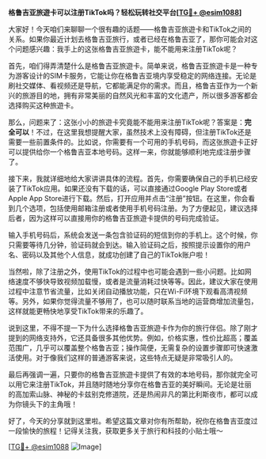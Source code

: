 **格鲁吉亚旅遊卡可以注册TikTok吗？轻松玩转社交平台[[TG💪+ @esim1088](https://t.me/s/esim1088)]**

大家好！今天咱们来聊聊一个很有趣的话题——格鲁吉亚旅遊卡和TikTok之间的关系。如果你最近计划去格鲁吉亚旅行，或者已经在格鲁吉亚了，那你可能会对这个问题感兴趣：我手上的这张格鲁吉亚旅遊卡，能不能用来注册TikTok呢？

首先，咱们得弄清楚什么是格鲁吉亚旅遊卡。简单来说，格鲁吉亚旅遊卡是一种专为游客设计的SIM卡服务，它能让你在格鲁吉亚境内享受稳定的网络连接。无论是刷社交媒体、看视频还是导航，它都能满足你的需求。而且，格鲁吉亚作为一个新兴的旅游目的地，拥有非常美丽的自然风光和丰富的文化遗产，所以很多游客都会选择购买这种旅遊卡。

那么，问题来了：这张小小的旅遊卡究竟能不能用来注册TikTok呢？答案是：**完全可以**！不过，在这里我想提醒大家，虽然技术上没有障碍，但注册TikTok还是需要一些前置条件的。比如说，你需要有一个可用的手机号码，而这张旅遊卡正好可以提供给你一个格鲁吉亚本地号码。这样一来，你就能够顺利地完成注册步骤了。

接下来，我就详细地给大家讲讲具体的流程。首先，你需要确保自己的手机已经安装了TikTok应用。如果还没有下载的话，可以直接通过Google Play Store或者Apple App Store进行下载。然后，打开应用并点击“注册”按钮。在这里，你会看到几个选项，包括使用邮箱注册或者使用手机号码注册。为了方便起见，建议选择后者，因为这样可以直接用你的格鲁吉亚旅遊卡提供的号码完成验证。

输入手机号码后，系统会发送一条包含验证码的短信到你的手机上。这个时候，你只需要等待几分钟，验证码就会到达。输入验证码之后，按照提示设置你的用户名、密码以及其他个人信息，就成功创建了自己的TikTok账户啦！

当然啦，除了注册之外，使用TikTok的过程中也可能会遇到一些小问题。比如网络速度不够快导致视频加载慢，或者是流量消耗过快等等。因此，建议大家在使用过程中注意节省流量，比如关闭自动播放功能，只在Wi-Fi环境下观看高清视频等。另外，如果你觉得流量不够用了，也可以随时联系当地的运营商增加流量包，这样就能更畅快地享受TikTok带来的乐趣了。

说到这里，不得不提一下为什么选择格鲁吉亚旅遊卡作为你的旅行伴侣。除了刚才提到的网络支持外，它还具备很多其他优势。例如，价格实惠，性价比超高；覆盖范围广，几乎可以覆盖整个格鲁吉亚；操作简便，无需复杂的设置步骤即可快速激活使用。对于像我们这样的普通游客来说，这些特点无疑是非常吸引人的。

最后再强调一遍，只要你的格鲁吉亚旅遊卡提供了有效的本地号码，那你就完全可以用它来注册TikTok，并且随时随地分享你在格鲁吉亚的美好瞬间。无论是壮丽的高加索山脉、神秘的卡兹别克修道院，还是热闹非凡的第比利斯夜市，都可以成为你镜头下的主角哦！

好了，今天的分享就到这里啦。希望这篇文章对你有所帮助，祝你在格鲁吉亚度过一段愉快的旅程！记得关注我，获取更多关于旅行和科技的小贴士哦～

[[TG💪+ @esim1088](https://t.me/s/esim1088) ![Image](https://i.postimg.cc/4NQfJmqS/Snipaste-2025-05-13-00-14-12.png)]